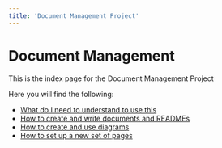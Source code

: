 ```yaml
---
title: 'Document Management Project'
---
```

# Document Management

This is the index page for the Document Management Project

Here you will find the following:

- [What do I need to understand to use this](pages/AAstatic-site)
- [How to create and write documents and READMEs](pages/authoring)
- [How to create and use diagrams](pages/diagrams)
- [How to set up a new set of pages](pages/set-up)
